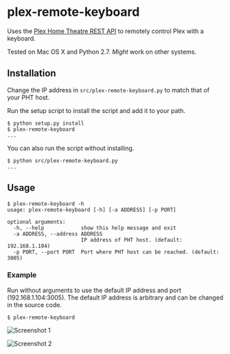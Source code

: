# plex-remote-keyboard
Uses the [Plex Home Theatre REST API](https://code.google.com/p/plex-api/wiki/PlaybackControl) to remotely control Plex with a keyboard.

Tested on Mac OS X and Python 2.7. *Might* work on other systems.

## Installation
Change the IP address in `src/plex-remote-keyboard.py` to match that of your PHT host.

Run the setup script to install the script and add it to your path.

    $ python setup.py install
    $ plex-remote-keyboard
    ...

You can also run the script without installing.

    $ python src/plex-remote-keyboard.py
    ...

## Usage

```
$ plex-remote-keyboard -h
usage: plex-remote-keyboard [-h] [-a ADDRESS] [-p PORT]

optional arguments:
  -h, --help            show this help message and exit
  -a ADDRESS, --address ADDRESS
                        IP address of PHT host. (default: 192.168.1.104)
  -p PORT, --port PORT  Port where PHT host can be reached. (default: 3005)
```

### Example

Run without arguments to use the default IP address and port (192.168.1.104:3005). The default IP address is arbitrary and can be changed in the source code.
```
$ plex-remote-keyboard
```
![Screenshot 1](https://cloud.githubusercontent.com/assets/2266504/7202090/414c11b8-e50f-11e4-9d05-302f68f662c4.png)

![Screenshot 2](https://cloud.githubusercontent.com/assets/2266504/7202514/545f6b66-e513-11e4-9ebb-99ad720ab2bf.png)
